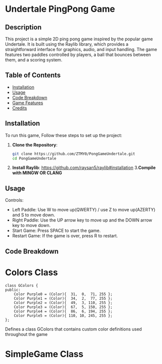 # Undertale PingPong Game

## Description
This project is a simple 2D ping pong game inspired by the popular game Undertale. It is built using the Raylib library, which provides a straightforward interface for graphics, audio, and input handling. The game features two paddles controlled by players, a ball that bounces between them, and a scoring system.

## Table of Contents
- [Installation](#installation)
- [Usage](#usage)
- [Code Breakdown](#code-breakdown)
- [Game Features](#game-features)
- [Credits](#credits)

## Installation
To run this game, Follow these steps to set up the project:

1. **Clone the Repository**:
   ```bash
   git clone https://github.com/ZTMY0/PongGameUndertale.git
   cd PongGameUndertale
2. **Install Raylib**:
https://github.com/raysan5/raylib#installation
3.**Compile with MINGW OR CLANG**

## Usage
Controls:
 - Left Paddle: Use W to move up(QWERTY) / use Z to move up(AZERTY) and S to move down.
 - Right Paddle: Use the UP arrow key to move up and the DOWN arrow key to move down.
 - Start Game: Press SPACE to start the game.
 - Restart Game: If the game is over, press R to restart.

## Code Breakdown
# Colors Class
```
class GColors {
public:
    Color Purple0 = (Color){  31,  0,  71, 255 };
    Color Purple1 = (Color){  34,  2,  77, 255 };
    Color Purple2 = (Color){  49,  3, 110, 255 };
    Color Purple3 = (Color){  67,  5, 150, 255 };
    Color Purple4 = (Color){  86,  6, 194, 255 };
    Color Purple5 = (Color){ 110, 10, 245, 255 };
};
```
Defines a class GColors that contains custom color definitions used throughout the game
# SimpleGame Class
```


